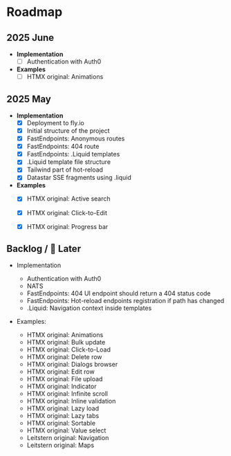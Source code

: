 # Roadmap

## 2025 June

- **Implementation**  
  - [ ] Authentication with Auth0

- **Examples**  
  - [ ] HTMX original: Animations

## 2025 May

- **Implementation**  
  - [x] Deployment to fly.io
  - [x] Initial structure of the project
  - [x] FastEndpoints: Anonymous routes
  - [x] FastEndpoints: 404 route
  - [x] FastEndpoints: .Liquid templates
  - [x] .Liquid template file structure
  - [x] Tailwind part of hot-reload
  - [x] Datastar SSE fragments using .liquid

- **Examples**  
  - [x] HTMX original: Active search
  - [x] HTMX original: Click-to-Edit
  - [x] HTMX original: Progress bar


## Backlog / 🍂 Later

- Implementation
  - Authentication with Auth0
  - NATS
  - FastEndpoints: 404 UI endpoint should return a 404 status code
  - FastEndpoints: Hot-reload endpoints registration if path has changed
  - .Liquid: Navigation context inside templates

- Examples:
  - HTMX original: Animations
  - HTMX original: Bulk update
  - HTMX original: Click-to-Load
  - HTMX original: Delete row
  - HTMX original: Dialogs browser
  - HTMX original: Edit row
  - HTMX original: File upload
  - HTMX original: Indicator
  - HTMX original: Infinite scroll
  - HTMX original: Inline validation
  - HTMX original: Lazy load
  - HTMX original: Lazy tabs
  - HTMX original: Sortable
  - HTMX original: Value select
  - Leitstern original: Navigation
  - Leitstern original: Maps